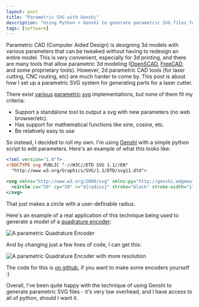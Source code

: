 ```yaml
---
layout: post
title: "Parametric SVG with Genshi"
description: "Using Python + Genshi to generate parametric SVG files for lasercutting"
tags: [software]
---
```


Parametric CAD (Computer Aided Design) is designing 3d models with various parameters that can be tweaked without having to redesign an entire model. This is very convenient, especially for 3d printing, and there are many tools that allow parametric 3d modeling ([OpenSCAD](http://www.openscad.org/), [FreeCAD](https://www.freecadweb.org/), and some proprietary tools). However, 2d parametric CAD tools (for laser cutting, CNC routing, etc) are much harder to come by. This post is about how I set up a parametric SVG system for generating parts for a laser cutter.

There exist [various](https://github.com/t-oster/VisiCut/wiki/Parametric-SVG) [parametric](http://www.schepers.cc/w3c/svg/params/ref.html) [svg](http://parametric-svg.js.org/) implementations, but none of them fit my criteria:

* Support a standalone tool to output a svg with new parameters (no web browser/etc).
* Has support for mathematical functions like sine, cosine, etc.
* Be relatively easy to use

So instead, I decided to roll my own. I'm using [Genshi](https://genshi.edgewall.org/) with a simple python script to edit parameters. Here's an example of what this looks like:

```svg
<?xml version="1.0"?>
<!DOCTYPE svg PUBLIC "-//W3C//DTD SVG 1.1//EN"
  "http://www.w3.org/Graphics/SVG/1.1/DTD/svg11.dtd">

<svg xmlns="http://www.w3.org/2000/svg" xmlns:py="http://genshi.edgewall.org/" width="100" height="100">
  <circle cx="50" cy="50" r="${radius}" stroke="black" stroke-width="1" fill="none" />
</svg>
```

That just makes a circle with a user-definable radius.

Here's an example of a real application of this technique being used to generate a model of a [quadrature encoder](https://en.wikipedia.org/wiki/Rotary_encoder):

<img src="../assets/psvg/encoder.svg" alt="A parametric Quadrature Encoder">

And by changing just a few lines of code, I can get this:

<img src="../assets/psvg/encoder32.svg" alt="A parametric Quadrature Encoder with more resolution">

The code for this is [on github](https://github.com/WesleyAC/toybox/blob/master/pcad/encoder.svg?short_path=ffab2e8), if you want to make some encoders yourself :)

Overall, I've been quite happy with the technique of using Genshi to generate parametric SVG files - it's very low overhead, and I have access to all of python, should I want it.

